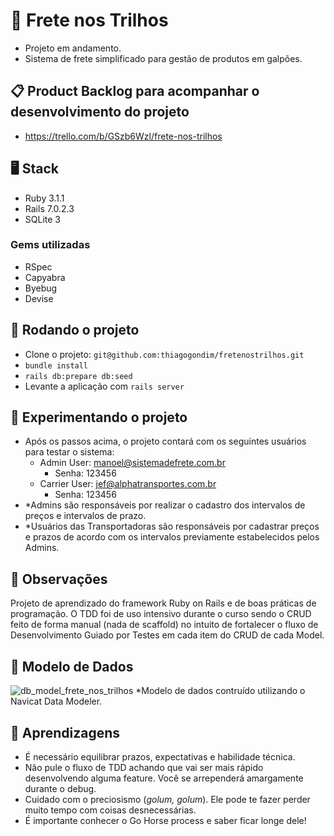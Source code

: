 # :truck: Frete nos Trilhos

- Projeto em andamento.
- Sistema de frete simplificado para gestão de produtos em galpões.

## :clipboard: Product Backlog para acompanhar o desenvolvimento do projeto

- https://trello.com/b/GSzb6Wzl/frete-nos-trilhos

## :desktop_computer: Stack

- Ruby 3.1.1
- Rails 7.0.2.3
- SQLite 3

### Gems utilizadas
- RSpec
- Capyabra
- Byebug
- Devise

## :arrows_counterclockwise: Rodando o projeto

- Clone o projeto: `git@github.com:thiagogondim/fretenostrilhos.git`
- `bundle install`
- `rails db:prepare db:seed`
- Levante a aplicação com `rails server`

## :wrench: Experimentando o projeto
- Após os passos acima, o projeto contará com os seguintes usuários para testar o sistema:
  - Admin User: manoel@sistemadefrete.com.br
    - Senha: 123456 
  - Carrier User: jef@alphatransportes.com.br
    - Senha: 123456
- *Admins são responsáveis por realizar o cadastro dos intervalos de preços e intervalos de prazo.
- *Usuários das Transportadoras são responsáveis por cadastrar preços e prazos de acordo com os intervalos previamente estabelecidos pelos Admins. 

## :memo: Observações

Projeto de aprendizado do framework Ruby on Rails e de boas práticas de programação. O TDD foi de uso intensivo durante o curso sendo o CRUD feito de forma manual (nada de scaffold) no intuito de fortalecer o fluxo de Desenvolvimento Guiado por Testes em cada item do CRUD de cada Model.

## :floppy_disk: Modelo de Dados
![db_model_frete_nos_trilhos](https://user-images.githubusercontent.com/14118336/171166659-d8767ed0-4cde-4319-aec2-fffffbc11e56.png)
*Modelo de dados contruído utilizando o Navicat Data Modeler.

## :paperclip: Aprendizagens
- É necessário equilibrar prazos, expectativas e habilidade técnica.
- Não pule o fluxo de TDD achando que vai ser mais rápido desenvolvendo alguma feature. Você se arrependerá amargamente durante o debug.
- Cuidado com o preciosismo (_golum, golum_). Ele pode te fazer perder muito tempo com coisas desnecessárias.
- É importante conhecer o Go Horse process e saber ficar longe dele!
